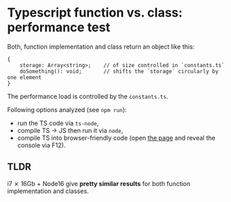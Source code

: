 # Typescript function vs. class: performance test

Both, function implementation and class return an object like this:
```
{
    storage: Array<string>;    // of size controlled in `constants.ts`
    doSomething(): void;       // shifts the `storage` circularly by one element
}
```

The performance load is controlled by the `constants.ts`.

Following options analyzed (see `npm run`):
- run the TS code via `ts-node`,
- compile TS → JS then run it via `node`,
- compile TS into browser-friendly code (open [the page](http://localhost:8033/) and reveal the console via F12).

## TLDR
i7 ⨯ 16Gb + Node16 give **pretty similar results** for both function implementation and classes.
